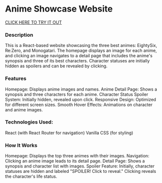 <h1>Anime Showcase Website</h1>

[CLICK HERE TO TRY IT OUT](https://webpage-first-tau.vercel.app/)

<h3>Description</h3>

This is a React-based website showcasing the three best animes: EightySix, Re:Zero, and Monogatari. The homepage displays an image for each anime, and clicking an image navigates to a detail page that includes the anime's synopsis and three of its best characters. Character statuses are initially hidden as spoilers and can be revealed by clicking.

<h3>Features</h3>

Homepage: Displays anime images and names.
Anime Detail Page: Shows a synopsis and three characters for each anime.
Character Status Spoiler System: Initially hidden, revealed upon click.
Responsive Design: Optimized for different screen sizes.
Smooth Hover Effects: Animations on character and anime images.

<h3>Technologies Used:</h3>

React (with React Router for navigation)
Vanilla CSS (for styling)

<h3>How It Works</h3>

Homepage: Displays the top three animes with their images.
Navigation: Clicking an anime image leads to its detail page.
Detail Page: Shows a synopsis and character list with images.
Spoiler Feature: Initially, character statuses are hidden and labeled "SPOILER! Click to reveal." Clicking reveals the character's life status.

